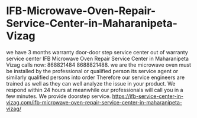 # IFB-Microwave-Oven-Repair-Service-Center-in-Maharanipeta-Vizag
 we have 3 months warranty door-door step service center out of warranty service center IFB Microwave Oven Repair Service Center in Maharanipeta Vizag calls now: 868821484 8688821488. we are the microwave oven must be installed by the professional or qualified person its service agent or similarly qualified persons into order Therefore our service engineers are trained as well as they can well analyze the issue in your product. We respond within 24 hours at meanwhile our professionals will call you in a few minutes. We provide doorstep service. https://ifb-service-center-in-vizag.com/ifb-microwave-oven-repair-service-center-in-maharanipeta-vizag/
